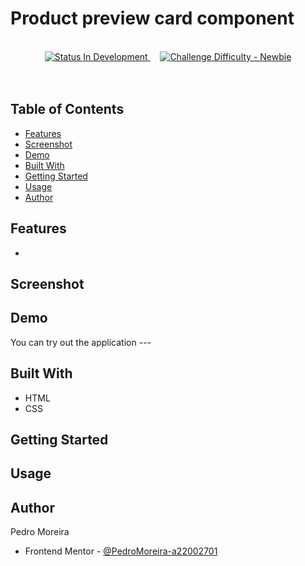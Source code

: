 # Product preview card component

<div align="center">
  <br />
  <!-- Status -->
  <a href="#">
    <img src="https://img.shields.io/badge/Status-In%20Development-yellow?style=for-the-badge" alt="Status In Development">
  </a>&nbsp;&nbsp;&nbsp;


  <!-- Difficulty -->
  <a href="https://www.frontendmentor.io/challenges?difficulties=1"  target="_blank">
    <img src="https://img.shields.io/badge/Difficulty-Newbie-iwoLXp?style=for-the-badge&logo=frontendmentor" alt="Challenge Difficulty - Newbie">
  </a>

</div>
<br />
<br />

## Table of Contents
- [Features](#features)
- [Screenshot](#screenshot)
- [Demo](#demo)
- [Built With](#built-with)
- [Getting Started](#getting-started)
- [Usage](#usage)
- [Author](#author)

## Features
-

## Screenshot


## Demo
You can try out the application ---

## Built With
- HTML
- CSS



## Getting Started

## Usage

## Author
Pedro Moreira

- Frontend Mentor - [@PedroMoreira-a22002701](https://www.frontendmentor.io/profile/PedroMoreira-a22002701)